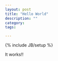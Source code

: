 ```yaml
---
layout: post
title: "Hello World"
description: ""
category: 
tags: 

---
```

{% include JB/setup %}

It works!!